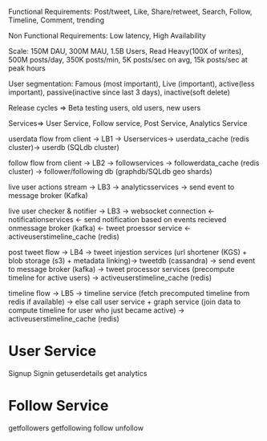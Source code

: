 Functional Requirements: Post/tweet, Like, Share/retweet, Search, Follow, Timeline, Comment, trending

Non Functional Requirements: Low latency, High Availability

Scale: 150M DAU, 300M MAU, 1.5B Users, Read Heavy(100X of writes), 500M posts/day, 350K posts/min, 5K posts/sec on avg, 15k posts/sec at peak hours

User segmentation: Famous (most important), Live (important), active(less important), passive(inactive since last 3 days), inactive(soft delete)

Release cycles => Beta testing users, old users, new users 



Services=> User Service, Follow service, Post Service, Analytics Service


userdata flow from client -> LB1 -> Userservices-> userdata_cache (redis cluster)-> userdb (SQLdb cluster)

follow flow from client -> LB2 -> followservices -> followerdata_cache (redis cluster) -> follower/following db (graphdb/SQLdb geo shards) 

live user actions stream -> LB3 -> analyticsservices -> send event to message broker (Kafka) 

live user checker & notifier -> LB3 -> websocket connection <- notificationservices <- send notification based on events recieved onmessage broker (kafka) <- tweet proessor service <- activeuserstimeline_cache (redis)

post tweet flow -> LB4 -> tweet injestion services (url shortener (KGS) + blob storage (s3) + metadata linking)-> tweetdb (cassandra) -> send event to message broker (kafka) -> tweet processor services (precompute timeline for active users) -> activeuserstimeline_cache (redis) 

timeline flow -> LB5 -> timeline service (fetch precomputed timeline from redis if available) -> else call user service + graph service (join data to compute timeline for user who just became active) -> activeuserstimeline_cache (redis)



User Service
=============
Signup
Signin
getuserdetails
get analytics

Follow Service
===============
getfollowers
getfollowing
follow
unfollow


